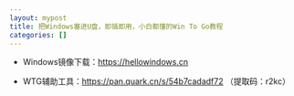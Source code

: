 ```yaml
---
layout: mypost
title: 把Windows塞进U盘，即插即用，小白都懂的Win To Go教程
categories: []
---
```


- Windows镜像下载：<https://hellowindows.cn>

- WTG辅助工具：<https://pan.quark.cn/s/54b7cadadf72> （提取码：r2kc）